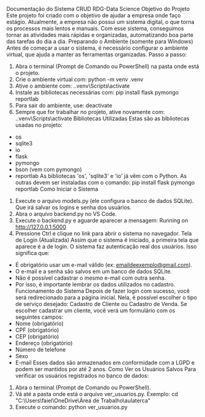 Documentação do Sistema CRUD RDG-Data Science
Objetivo do Projeto
Este projeto foi criado com o objetivo de ajudar a empresa onde faço estágio.
Atualmente, a empresa não possui um sistema digital, o que torna os processos mais
lentos e manuais. Com esse sistema, conseguimos tornar as atividades mais rápidas
e organizadas, automatizando boa parte das tarefas do dia a dia.
Preparando o Ambiente (somente para Windows)
Antes de começar a usar o sistema, é necessário configurar o ambiente virtual, que
ajuda a manter as ferramentas organizadas. Passo a passo:
1. Abra o terminal (Prompt de Comando ou PowerShell) na pasta onde está o
projeto.
2. Crie o ambiente virtual com:
 python -m venv .venv
3. Ative o ambiente com:
 .\.venv\Scripts\activate
4. Instale as bibliotecas necessárias com:
 pip install flask pymongo reportlab
5. Para sair do ambiente, use:
 deactivate
6. Sempre que for trabalhar no projeto, ative novamente com:
 .\.venv\Scripts\activate
Bibliotecas Utilizadas
Estas são as bibliotecas usadas no projeto:
- os
- sqlite3
- io
- flask
- pymongo
- bson (vem com pymongo)
- reportlab
As bibliotecas 'os', 'sqlite3' e 'io' já vêm com o Python.
As outras devem ser instaladas com o comando:
 pip install flask pymongo reportlab
Como Iniciar o Sistema
1. Execute o arquivo models.py (ele configura o banco de dados SQLite). Que irá
salvar os logins e senha dos usuários.
2. Abra o arquivo backend.py no VS Code.
3. Execute o backend.py e aguarde aparecer a mensagem:
 Running on http://127.0.0.1:5000
4. Pressione Ctrl e clique no link para abrir o sistema no navegador.
Tela de Login (Atualizada)
Assim que o sistema é iniciado, a primeira tela que aparece é a de login.
O sistema faz autenticação real dos usuários. Isso significa que:
- É obrigatório usar um e-mail válido (ex: emaildeexemplo@gmail.com).
- O e-mail e a senha são salvos em um banco de dados SQLite.
- Não é possível cadastrar o mesmo e-mail com outra senha.
- Por isso, é importante lembrar os dados utilizados no cadastro.
Funcionamento do Sistema
Depois de fazer login com sucesso, você será redirecionado para a página inicial.
Nela, é possível escolher o tipo de serviço desejado: Cadastro de Cliente ou Cadastro
de Venda.
Se escolher cadastrar um cliente, você verá um formulário com os seguintes campos:
- Nome (obrigatório)
- CPF (obrigatório)
- CEP (obrigatório)
- Endereço (obrigatório)
- Número de telefone
- Sexo
- E-mail
Esses dados são armazenados em conformidade com a LGPD e podem ser mantidos
por até 2 anos.
Como Ver os Usuários Salvos
Para verificar os usuários registrados no banco de dados:
1. Abra o terminal (Prompt de Comando ou PowerShell).
2. Vá até a pasta onde está o arquivo ver_usuarios.py. Exemplo:
 cd "C:\Users\faiel\OneDrive\Área de Trabalho\aulaterca"
3. Execute o comando:
 python ver_usuarios.py